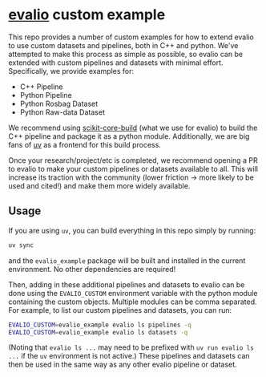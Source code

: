# [evalio](https://github.com/contagon/evalio) custom example

This repo provides a number of custom examples for how to extend evalio to use custom datasets and pipelines, both in C++ and python. We've attempted to make this process as simple as possible, so evalio can be extended with custom pipelines and datasets with minimal effort. Specifically, we provide examples for:
- C++ Pipeline
- Python Pipeline
- Python Rosbag Dataset
- Python Raw-data Dataset

We recommend using [scikit-core-build](https://scikit-build-core.readthedocs.io/) (what we use for evalio) to build the C++ pipeline and package it as a python module. Additionally, we are big fans of [uv](https://docs.astral.sh/uv/) as a frontend for this build process.

Once your research/project/etc is completed, we recommend opening a PR to evalio to make your custom pipelines or datasets available to all. This will increase its traction with the community (lower friction -> more likely to be used and cited!) and make them more widely available.

## Usage

If you are using `uv`, you can build everything in this repo simply by running:
```bash
uv sync
```
and the `evalio_example` package will be built and installed in the current environment. No other dependencies are required!

Then, adding in these additional pipelines and datasets to evalio can be done using the `EVALIO_CUSTOM` environment variable with the python module containing the custom objects. Multiple modules can be comma separated. For example, to list our custom pipelines and datasets, you can run:
```bash
EVALIO_CUSTOM=evalio_example evalio ls pipelines -q
EVALIO_CUSTOM=evalio_example evalio ls datasets -q
```
(Noting that `evalio ls ...` may need to be prefixed with `uv run evalio ls ...`  if the `uv` environment is not active.) These pipelines and datasets can then be used in the same way as any other evalio pipeline or dataset.

